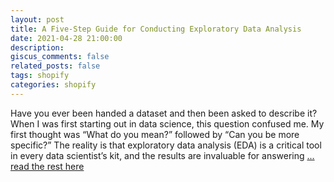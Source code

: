 ```yaml
---
layout: post
title: A Five-Step Guide for Conducting Exploratory Data Analysis
date: 2021-04-28 21:00:00
description: 
giscus_comments: false
related_posts: false
tags: shopify
categories: shopify
---
```


Have you ever been handed a dataset and then been asked to describe it? 
When I was first starting out in data science, this question confused me. 
My first thought was “What do you mean?” followed by “Can you be more specific?” 
The reality is that exploratory data analysis (EDA) is a critical tool in every data scientist’s kit, 
and the results are invaluable for answering [... read the rest here](https://shopify.engineering/conducting-exploratory-data-analysis)
